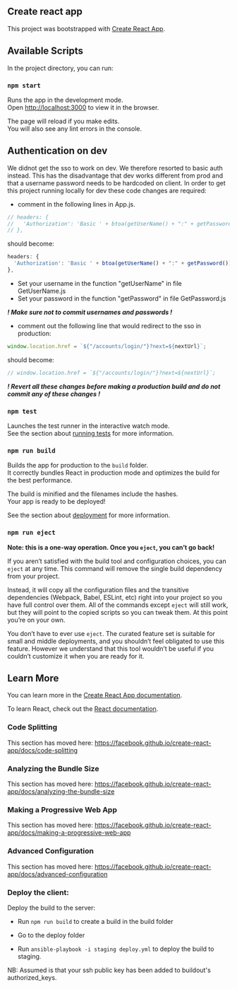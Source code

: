 ## Create react app

This project was bootstrapped with [Create React App](https://github.com/facebook/create-react-app).

## Available Scripts

In the project directory, you can run:

### `npm start`

Runs the app in the development mode.<br>
Open [http://localhost:3000](http://localhost:3000) to view it in the browser.

The page will reload if you make edits.<br>
You will also see any lint errors in the console.

## Authentication on dev

We didnot get the sso to work on dev.
We therefore resorted to basic auth instead.
This has the disadvantage that dev works different from prod and that a username password needs to be hardcoded on client.
In order to get this project running locally for dev these code changes are required:

* comment in the following lines in App.js. 
```javascript
// headers: { 
//   'Authorization': 'Basic ' + btoa(getUserName() + ":" + getPassword())
// },
```
should become:
```javascript
headers: { 
  'Authorization': 'Basic ' + btoa(getUserName() + ":" + getPassword())
},
```


* Set your username in the function "getUserName" in file GetUserName.js
* Set your password in the function "getPassword" in file GetPassword.js

***! Make sure not to commit usernames and passwords !***


* comment out the following line that would redirect to the sso in production:
```javascript
window.location.href = `${"/accounts/login/"}?next=${nextUrl}`;
```
should become:
```javascript
// window.location.href = `${"/accounts/login/"}?next=${nextUrl}`;
```

***! Revert all these changes before making a production build and do not commit any of these changes !***

### `npm test`

Launches the test runner in the interactive watch mode.<br>
See the section about [running tests](https://facebook.github.io/create-react-app/docs/running-tests) for more information.

### `npm run build`

Builds the app for production to the `build` folder.<br>
It correctly bundles React in production mode and optimizes the build for the best performance.

The build is minified and the filenames include the hashes.<br>
Your app is ready to be deployed!

See the section about [deployment](https://facebook.github.io/create-react-app/docs/deployment) for more information.

### `npm run eject`

**Note: this is a one-way operation. Once you `eject`, you can’t go back!**

If you aren’t satisfied with the build tool and configuration choices, you can `eject` at any time. This command will remove the single build dependency from your project.

Instead, it will copy all the configuration files and the transitive dependencies (Webpack, Babel, ESLint, etc) right into your project so you have full control over them. All of the commands except `eject` will still work, but they will point to the copied scripts so you can tweak them. At this point you’re on your own.

You don’t have to ever use `eject`. The curated feature set is suitable for small and middle deployments, and you shouldn’t feel obligated to use this feature. However we understand that this tool wouldn’t be useful if you couldn’t customize it when you are ready for it.

## Learn More

You can learn more in the [Create React App documentation](https://facebook.github.io/create-react-app/docs/getting-started).

To learn React, check out the [React documentation](https://reactjs.org/).

### Code Splitting

This section has moved here: https://facebook.github.io/create-react-app/docs/code-splitting

### Analyzing the Bundle Size

This section has moved here: https://facebook.github.io/create-react-app/docs/analyzing-the-bundle-size

### Making a Progressive Web App

This section has moved here: https://facebook.github.io/create-react-app/docs/making-a-progressive-web-app

### Advanced Configuration

This section has moved here: https://facebook.github.io/create-react-app/docs/advanced-configuration

### Deploy the client:

Deploy the build to the server:

* Run `npm run build` to create a build in the build folder

* Go to the deploy folder

* Run `ansible-playbook -i staging deploy.yml` to deploy the build to staging.

NB: Assumed is that your ssh public key has been added to buildout's authorized_keys.
